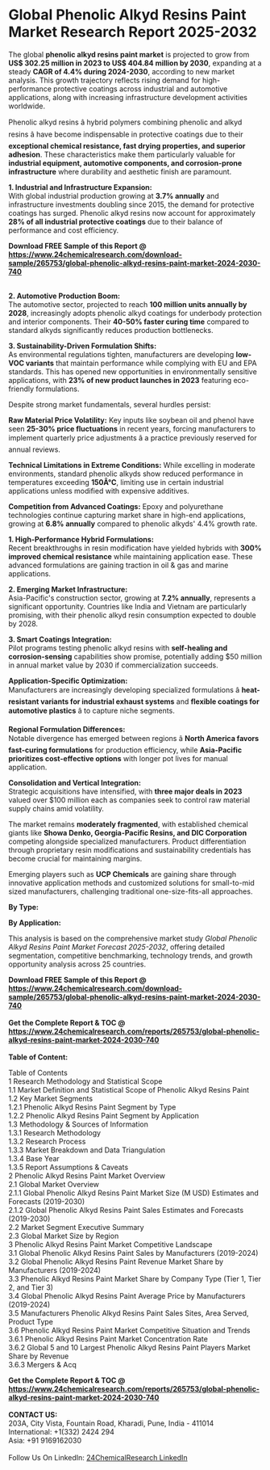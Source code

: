 <h1>Global Phenolic Alkyd Resins Paint Market Research Report 2025-2032</h1><p>The global <strong>phenolic alkyd resins paint market</strong> is projected to grow from <strong>US$ 302.25 million in 2023 to US$ 404.84 million by 2030</strong>, expanding at a steady <strong>CAGR of 4.4% during 2024-2030</strong>, according to new market analysis. This growth trajectory reflects rising demand for high-performance protective coatings across industrial and automotive applications, along with increasing infrastructure development activities worldwide.</p><p>Phenolic alkyd resins â hybrid polymers combining phenolic and alkyd resins â have become indispensable in protective coatings due to their <strong>exceptional chemical resistance, fast drying properties, and superior adhesion</strong>. These characteristics make them particularly valuable for <strong>industrial equipment, automotive components, and corrosion-prone infrastructure</strong> where durability and aesthetic finish are paramount.</p><p><strong>1. Industrial and Infrastructure Expansion:</strong><br>
With global industrial production growing at <strong>3.7% annually</strong> and infrastructure investments doubling since 2015, the demand for protective coatings has surged. Phenolic alkyd resins now account for approximately <strong>28% of all industrial protective coatings</strong> due to their balance of performance and cost efficiency.</p><div><b>Download FREE Sample of this Report @ 
            <a href="https://www.24chemicalresearch.com/download-sample/265753/global-phenolic-alkyd-resins-paint-market-2024-2030-740">
            https://www.24chemicalresearch.com/download-sample/265753/global-phenolic-alkyd-resins-paint-market-2024-2030-740</a></b></div><br><p><strong>2. Automotive Production Boom:</strong><br>
The automotive sector, projected to reach <strong>100 million units annually by 2028</strong>, increasingly adopts phenolic alkyd coatings for underbody protection and interior components. Their <strong>40-50% faster curing time</strong> compared to standard alkyds significantly reduces production bottlenecks.</p><p><strong>3. Sustainability-Driven Formulation Shifts:</strong><br>
As environmental regulations tighten, manufacturers are developing <strong>low-VOC variants</strong> that maintain performance while complying with EU and EPA standards. This has opened new opportunities in environmentally sensitive applications, with <strong>23% of new product launches in 2023</strong> featuring eco-friendly formulations.</p><p>Despite strong market fundamentals, several hurdles persist:</p><p><strong>Raw Material Price Volatility:</strong> Key inputs like soybean oil and phenol have seen <strong>25-30% price fluctuations</strong> in recent years, forcing manufacturers to implement quarterly price adjustments â a practice previously reserved for annual reviews.</p><p><strong>Technical Limitations in Extreme Conditions:</strong> While excelling in moderate environments, standard phenolic alkyds show reduced performance in temperatures exceeding <strong>150Â°C</strong>, limiting use in certain industrial applications unless modified with expensive additives.</p><p><strong>Competition from Advanced Coatings:</strong> Epoxy and polyurethane technologies continue capturing market share in high-end applications, growing at <strong>6.8% annually</strong> compared to phenolic alkyds' 4.4% growth rate.</p><p><strong>1. High-Performance Hybrid Formulations:</strong><br>
Recent breakthroughs in resin modification have yielded hybrids with <strong>300% improved chemical resistance</strong> while maintaining application ease. These advanced formulations are gaining traction in oil &amp; gas and marine applications.</p><p><strong>2. Emerging Market Infrastructure:</strong><br>
Asia-Pacific's construction sector, growing at <strong>7.2% annually</strong>, represents a significant opportunity. Countries like India and Vietnam are particularly promising, with their phenolic alkyd resin consumption expected to double by 2028.</p><p><strong>3. Smart Coatings Integration:</strong><br>
Pilot programs testing phenolic alkyd resins with <strong>self-healing and corrosion-sensing</strong> capabilities show promise, potentially adding $50 million in annual market value by 2030 if commercialization succeeds.</p><p><strong>Application-Specific Optimization:</strong><br>
	Manufacturers are increasingly developing specialized formulations â <strong>heat-resistant variants for industrial exhaust systems</strong> and <strong>flexible coatings for automotive plastics</strong> â to capture niche segments.</p><p><strong>Regional Formulation Differences:</strong><br>
	Notable divergence has emerged between regions â <strong>North America favors fast-curing formulations</strong> for production efficiency, while <strong>Asia-Pacific prioritizes cost-effective options</strong> with longer pot lives for manual application.</p><p><strong>Consolidation and Vertical Integration:</strong><br>
	Strategic acquisitions have intensified, with <strong>three major deals in 2023</strong> valued over $100 million each as companies seek to control raw material supply chains amid volatility.</p><p>The market remains <strong>moderately fragmented</strong>, with established chemical giants like <strong>Showa Denko, Georgia-Pacific Resins, and DIC Corporation</strong> competing alongside specialized manufacturers. Product differentiation through proprietary resin modifications and sustainability credentials has become crucial for maintaining margins.</p><p>Emerging players such as <strong>UCP Chemicals</strong> are gaining share through innovative application methods and customized solutions for small-to-mid sized manufacturers, challenging traditional one-size-fits-all approaches.</p><p><strong>By Type:</strong></p><p><strong>By Application:</strong></p><p>This analysis is based on the comprehensive market study <em>Global Phenolic Alkyd Resins Paint Market Forecast 2025-2032</em>, offering detailed segmentation, competitive benchmarking, technology trends, and growth opportunity analysis across 25 countries.</p><div><b>Download FREE Sample of this Report @ 
            <a href="https://www.24chemicalresearch.com/download-sample/265753/global-phenolic-alkyd-resins-paint-market-2024-2030-740">
            https://www.24chemicalresearch.com/download-sample/265753/global-phenolic-alkyd-resins-paint-market-2024-2030-740</a></b></div><br><div><b>Get the Complete Report & TOC @ 
            <a href="https://www.24chemicalresearch.com/reports/265753/global-phenolic-alkyd-resins-paint-market-2024-2030-740">
            https://www.24chemicalresearch.com/reports/265753/global-phenolic-alkyd-resins-paint-market-2024-2030-740</a></b></div><br>
            <b>Table of Content:</b><p>Table of Contents<br />
1 Research Methodology and Statistical Scope<br />
1.1 Market Definition and Statistical Scope of Phenolic Alkyd Resins Paint<br />
1.2 Key Market Segments<br />
1.2.1 Phenolic Alkyd Resins Paint Segment by Type<br />
1.2.2 Phenolic Alkyd Resins Paint Segment by Application<br />
1.3 Methodology & Sources of Information<br />
1.3.1 Research Methodology<br />
1.3.2 Research Process<br />
1.3.3 Market Breakdown and Data Triangulation<br />
1.3.4 Base Year<br />
1.3.5 Report Assumptions & Caveats<br />
2 Phenolic Alkyd Resins Paint Market Overview<br />
2.1 Global Market Overview<br />
2.1.1 Global Phenolic Alkyd Resins Paint Market Size (M USD) Estimates and Forecasts (2019-2030)<br />
2.1.2 Global Phenolic Alkyd Resins Paint Sales Estimates and Forecasts (2019-2030)<br />
2.2 Market Segment Executive Summary<br />
2.3 Global Market Size by Region<br />
3 Phenolic Alkyd Resins Paint Market Competitive Landscape<br />
3.1 Global Phenolic Alkyd Resins Paint Sales by Manufacturers (2019-2024)<br />
3.2 Global Phenolic Alkyd Resins Paint Revenue Market Share by Manufacturers (2019-2024)<br />
3.3 Phenolic Alkyd Resins Paint Market Share by Company Type (Tier 1, Tier 2, and Tier 3)<br />
3.4 Global Phenolic Alkyd Resins Paint Average Price by Manufacturers (2019-2024)<br />
3.5 Manufacturers Phenolic Alkyd Resins Paint Sales Sites, Area Served, Product Type<br />
3.6 Phenolic Alkyd Resins Paint Market Competitive Situation and Trends<br />
3.6.1 Phenolic Alkyd Resins Paint Market Concentration Rate<br />
3.6.2 Global 5 and 10 Largest Phenolic Alkyd Resins Paint Players Market Share by Revenue<br />
3.6.3 Mergers & Acq</p><div><b>Get the Complete Report & TOC @ 
            <a href="https://www.24chemicalresearch.com/reports/265753/global-phenolic-alkyd-resins-paint-market-2024-2030-740">
            https://www.24chemicalresearch.com/reports/265753/global-phenolic-alkyd-resins-paint-market-2024-2030-740</a></b></div><br><b>CONTACT US:</b><br>
            203A, City Vista, Fountain Road, Kharadi, Pune, India - 411014<br>
            International: +1(332) 2424 294<br>
            Asia: +91 9169162030 <br><br>
            Follow Us On LinkedIn: <a href="https://www.linkedin.com/company/24chemicalresearch/">24ChemicalResearch LinkedIn</a>